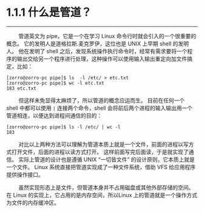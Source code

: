 # 1.1.1 什么是管道？
***

&emsp;&emsp;
管道英文为 pipe，它是一个在学习 Linux 命令行时就会引入的一个很重要的概念。
它的发明人是道格拉斯.麦克罗伊，这位也是 UNIX 上早期 shell 的发明人。
他在发明了 shell 之后，发现系统操作执行命令时，经常有需求要将一个程序的输出交给另一个程序进行处理，这种操作可以使用输入输出重定向加文件搞定，比如：

    [zorro@zorro-pc pipe]$ ls  -l /etc/ > etc.txt
    [zorro@zorro-pc pipe]$ wc -l etc.txt 
    183 etc.txt

&emsp;&emsp;
但这样未免显得太麻烦了，所以管道的概念应运而生。
目前在任何一个 shell 中都可以使用 <code>|</code> 连接两个命令，shell 会将前后两个进程的输入输出用一个管道相连，以便达到进程间通信的目的：

    [zorro@zorro-pc pipe]$ ls -l /etc/ | wc -l
    183
    
&emsp;&emsp;
对比以上两种方法可以理解为管道本质上就是一个文件，前面的进程以写方式打开文件，后面的进程以读方式打开。
这样前面写完后面读，于是就实现了通信。
实际上管道的设计也是遵循 UNIX “一切皆文件” 的设计原则，它本质上就是一个文件。
Linux 系统直接把管道实现成了一种文件系统，借助 VFS 给应用程序提供操作接口。

&emsp;&emsp;
虽然实现形态上是文件，但管道本身并不占用磁盘或其他外部存储的空间。
在 Linux 的实现上，它占用的是内存空间，所以Linux 上的管道就是一个操作方式为文件的内存缓冲区。